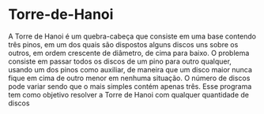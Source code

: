 # Torre-de-Hanoi

A Torre de Hanoi é um quebra-cabeça que consiste em uma base contendo três pinos, em um dos quais são dispostos alguns discos uns sobre os outros, em ordem crescente de diâmetro, de cima para baixo.
O problema consiste em passar todos os discos de um pino para outro qualquer, usando um dos pinos como auxiliar, de maneira que um disco maior nunca fique em cima de outro menor em nenhuma situação. O número de discos pode variar sendo que o mais simples contém apenas três.
Esse programa tem como objetivo resolver a Torre de Hanoi com qualquer quantidade de discos
